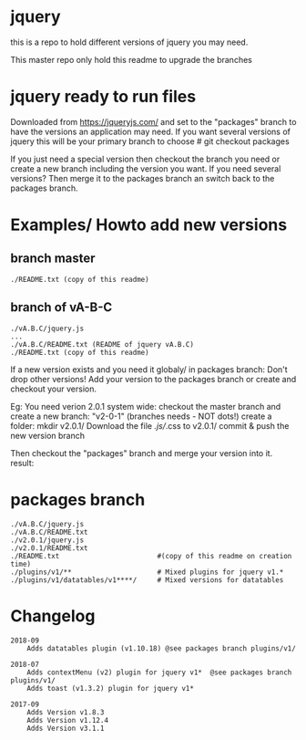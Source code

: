 # jquery

this is a repo to hold different versions of jquery you may need.

This master repo only hold this readme to upgrade the branches


# jquery ready to run files
Downloaded from https://jqueryjs.com/ and set to the "packages" branch to have
the versions an application may need.
If you want several versions of jquery this will be your primary branch to choose
    # git checkout packages

If you just need a special version then checkout the branch you need or create
a new branch including the version you want.
If you need several versions? Then merge it to the packages branch an switch
back to the packages branch.



# Examples/ Howto add new versions

## branch master
    ./README.txt (copy of this readme)


## branch of vA-B-C
    ./vA.B.C/jquery.js
    ...
    ./vA.B.C/README.txt (README of jquery vA.B.C)
    ./README.txt (copy of this readme)


If a new version exists and you need it globaly/ in packages branch:
Don't drop other versions! Add your version to the packages branch or create
and checkout your version.

Eg: You need verion 2.0.1 system wide:
checkout the master branch and create a new branch: "v2-0-1" (branches needs - NOT dots!)
create a folder: mkdir v2.0.1/
Download the file *.js/*.css to v2.0.1/
commit & push the new version branch

Then checkout the "packages" branch and merge your version into it. result:
# packages branch
    ./vA.B.C/jquery.js
    ./vA.B.C/README.txt
    ./v2.0.1/jquery.js
    ./v2.0.1/README.txt
    ./README.txt                        #(copy of this readme on creation time)
    ./plugins/v1/**                     # Mixed plugins for jquery v1.*
    ./plugins/v1/datatables/v1****/     # Mixed versions for datatables
    


# Changelog

    2018-09
        Adds datatables plugin (v1.10.18) @see packages branch plugins/v1/

    2018-07
        Adds contextMenu (v2) plugin for jquery v1*  @see packages branch plugins/v1/
        Adds toast (v1.3.2) plugin for jquery v1*

    2017-09
        Adds Version v1.8.3
        Adds Version v1.12.4
        Adds Version v3.1.1

